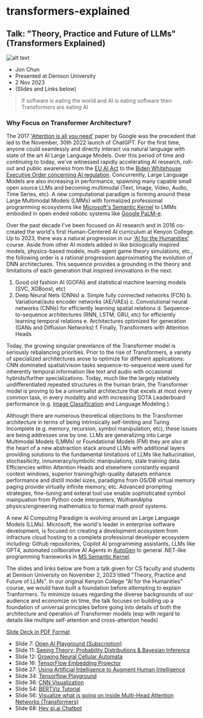 # transformers-explained

## Talk: "Theory, Practice and Future of LLMs" (Transformers Explained)

![alt text]("./one_ai_model_to_rule_transformers_20231103.jpg")

* Jon Chun
* Presented at Denison University
* 2 Nov 2023
* (Slides and Links below)


> If software is eating the world and
> AI is eating software then
> Transformers are eating AI

### <b>Why Focus on Transformer Architecture?</b>

The 2017 <a href="https://arxiv.org/abs/1706.03762">'Attention is all you need'</a> paper by Google was the precedent that led to the November, 30th 2022 launch of ChatGPT. For the first time, anyone could seamlessly and directly interact via natural language with state of the art AI Large Language Models. Over this period of time and continuing to today, we've witnessed rapidly accelerating AI research, roll-out and public awareness from the <a href="https://www.artificial-intelligence-act.com/">EU AI Act</a> to the <a href="https://www.whitehouse.gov/briefing-room/statements-releases/2023/10/30/fact-sheet-president-biden-issues-executive-order-on-safe-secure-and-trustworthy-artificial-intelligence/">Biden Whitehouse Executive Order concerning AI regulation</a>. Concurrently, Large Language Models are also increasing in performance, spawning many capable small open source LLMs and becoming multimodal (Text, Image, Video, Audio, Time Series, etc). A new computational paradigm is forming around these Large Multimodal Models (LMMs) with formalized professional programming ecosystems like <a href="https://github.com/microsoft/semantic-kernel">Microsoft's Semantic Kernel</a> to LMMs embodied in open ended robotic systems like <a href="https://palm-e.github.io/">Google PaLM-e</a>.

Over the past decade I've been focused on AI research and in 2016 co-created the world's first Human-Centered AI curriculum at Kenyon College. Up to 2023, there was a natural progression in our <a href="https://aiforthehumanities.wordpress.com/">'AI for the Humanities'</a> course. Aside from other AI models added in like biologically inspired models, physics-based models, multi-agent game theory simulations, etc., the following order is a rational progression approximating the evolution of DNN architectures. This sequence provides a grounding in the theory and limitations of each generation that inspired innovations in the next.

1. Good old fashion AI (GOFAI) and statistical machine learning models (SVC, XGBoost, etc)
2. Deep Neural Nets (DNNs)
a. Simple fully connected networks (FCN)
b. Variational/auto encoder networks (AE/VAEs)
c. Convolutional neural networks (CNNs) for efficiently learning spatial relations
d. Sequence-to-sequence architectures (RNN, LSTM, GRU, etc) for efficiently learning temporal relations
e. Architectures optimized for generation (GANs and Diffusion Networks)
f. Finally, Transformers with Attention Heads

Today, the growing singular prevelance of the Transformer model is seriously rebalancing priorities. Prior to the rise of Transformers, a variety of specialized architectures arose to optimize for different applications: CNN dominated spatial/vision tasks sequence-to-sequence were used for inherently temporal information like text and audio with occasional hybrids/further specializations. Today, much like the largely relatively undifferentiated repeated structures in the human brain, the Transformer model is proving to be a universalist architecture that excels at most every common task, in every modality and with increasing SOTA Leaderboard performance (e.g. <a href="https://paperswithcode.com/task/image-classification">Image Classification</a> and <a ref="https://paperswithcode.com/task/language-modelling">Language Modeling</a> ).

Although there are numerous theoretical objections to the Transformer architecture in terms of being intrinsically self-limiting and Turing Incomplete (e.g. memory, recursion, symbol manipulation, etc), these issues are being addresses one by one. LLMs are generalizing into Large Multimodal Models (LMMs) or Foundational Models (FM) they are also at the heart of a new abstraction stack around LLMs with additional layers providing solutions to the fundamental limitations of LLMs like hallucination, stochasiticity, innumeracy/symbolic manipulations, stale training data. Efficiencies within Attention Heads and elsewhere constantly expand context windows, superior training/high-quality datasets enhance performance and distill model sizes, paradigms from OS/DB virtual memory paging provide virtually infinite memory, etc. Advanced prompting strategies, fine-tuning and exteral tool use enable sophisticated symbol mainpuation from Python code interpreters, WolframAlpha physics/engineering mathematics to formal math proof systems.

A new AI Computing Paradigm is evolving around an Large Language Models (LLMs). Microsoft, the world's leader in enterprise software development, is focused on creating a development ecosystem from infracture cloud hosting to a complete professional developer ecosystem including: Github repositories, Copilot AI programming assistants, LLMs like GPT4, automated collborative AI Agents in <a href="https://www.microsoft.com/en-us/research/blog/autogen-enabling-next-generation-large-language-model-applications/ ">AutoGen</a> to general .NET-like programming frameworks in <a href="https://learn.microsoft.com/en-us/semantic-kernel/overview/">MS Semantic Kernel</a>. 

The slides and links below are from a talk given for CS faculty and students at Denison University on November 2, 2023 titled "Theory, Practice and Future of LLMs". In our original Kenyon College "AI for the Humanities" course, we would have built a foundation before attempting to explain Tranformers. To minimize issues regarding the diverse backgrounds of our audience and economize on time, the talk focuses on building up a foundation of universal principles before going into details of both the architecture and operation of Transformer models (esp with regard to details like multiple self-attention and cross-attention heads)

<a href="./Theory_Practice_and_Future_of_LLMs_20231102.pdf">Slide Deck in PDF Format</a>

* Slide 7: <a href="https://platform.openai.com/playground">Open AI Playground (Subscription)</a>
* Slide 11: <a href="https://seeing-theory.brown.edu/bayesian-inference/index.html#section1">Seeing Theory: Probability Distributions & Bayesian Inference</a>
* Slide 12: <a href="https://distill.pub/2020/growing-ca/">Growing Neural Cellular Automata</a>
* Slide 16: <a href="https://projector.tensorflow.org/">TensorFlow Embedding Projector</a>
* Slide 27: <a href="https://distill.pub/2017/aia/">Using Artificial Intelligence to Augment Human Intelligence</a>
* Slide 34: <a href="https://playground.tensorflow.org/">Tensorflow Playground</a>
* Slide 36: <a href="https://adamharley.com/nn_vis/cnn/3d.html">CNN Visualization</a>
* Slide 54: <a href="https://colab.research.google.com/drive/1hXIQ77A4TYS4y3UthWF-Ci7V7vVUoxmQ?usp=sharing">BERTViz Tutorial</a>
* Slide 56: <a href="https://www.youtube.com/watch?v=lmepFoddjgQ&t=180s">Visualize what is going on inside Multi-Head Attention Networks (Transformers)</a>
* Slide 68: <a href="https://pi.ai/home">Hey pi.ai Chatbot</a>
